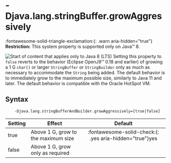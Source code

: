 <!--
* Copyright (c) 2017, 2024 IBM Corp. and others
*
* This program and the accompanying materials are made
* available under the terms of the Eclipse Public License 2.0
* which accompanies this distribution and is available at
* https://www.eclipse.org/legal/epl-2.0/ or the Apache
* License, Version 2.0 which accompanies this distribution and
* is available at https://www.apache.org/licenses/LICENSE-2.0.
*
* This Source Code may also be made available under the
* following Secondary Licenses when the conditions for such
* availability set forth in the Eclipse Public License, v. 2.0
* are satisfied: GNU General Public License, version 2 with
* the GNU Classpath Exception [1] and GNU General Public
* License, version 2 with the OpenJDK Assembly Exception [2].
*
* [1] https://www.gnu.org/software/classpath/license.html
* [2] https://openjdk.org/legal/assembly-exception.html
*
* SPDX-License-Identifier: EPL-2.0 OR Apache-2.0 OR GPL-2.0-only WITH Classpath-exception-2.0 OR GPL-2.0-only WITH OpenJDK-assembly-exception-1.0
-->

# -Djava.lang.stringBuffer.growAggressively

:fontawesome-solid-triangle-exclamation:{: .warn aria-hidden="true"} **Restriction:** This system property is supported only on Java&trade; 8.

![Start of content that applies only to Java 8 (LTS)](cr/java8.png) Setting this property to `false` reverts to the behavior (Eclipse OpenJ9&trade; 0.18 and earlier) of growing a 1 G `char[]` or larger `StringBuffer` or `StringBuilder` only as much as necessary to accommodate the `String` being added. The default behavior is to immediately grow to the maximum possible size, similarly to Java 11 and later. The default behavior is compatible with the Oracle HotSpot VM.



## Syntax

        -Djava.lang.stringBufferAndBuilder.growAggressively=[true|false]

| Setting      | Effect                                | Default                                                                            |
|--------------|---------------------------------------|:----------------------------------------------------------------------------------:|
| true         | Above 1 G, grow to the maximum size  |  :fontawesome-solid-check:{: .yes aria-hidden="true"}<span class="sr-only">yes</span>    |
| false        | Above 1 G, grow only as required     |                                                                                    |


<!-- ==== END OF TOPIC ==== djavalangstringbuffergrowaggressively.md ==== -->
